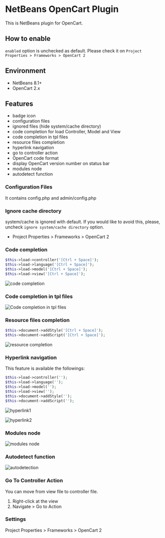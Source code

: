 # NetBeans OpenCart Plugin

This is NetBeans plugin for OpenCart.

## How to enable

`enabled` option is unchecked as default. Please check it on `Project Properties > Frameworks > OpenCart 2`

## Environment
- NetBeans 8.1+
- OpenCart 2.x

## Features
- badge icon
- configuration files
- ignored files (hide system/cache directory)
- code completion for load Controller, Model and View
- code completion in tpl files
- resource files completion 
- hyperlink navigation
- go to controller action
- OpenCart code format
- display OpenCart version number on status bar
- modules node
- autodetect function

### Configuration Files
It contains config.php and admin/config.php

### Ignore cache directory
system/cache is ignored with default. If you would like to avoid this, please, uncheck `ignore system/cache directory` option.
- Project Properties > Frameworks > OpenCart 2

### Code completion
```php
$this->load->controller('[Ctrl + Space]');
$this->load->language('[Ctrl + Space]');
$this->load->model('[Ctrl + Space]');
$this->load->view('[Ctrl + Space]');
```
![code completion](https://drive.google.com/uc?export=view&id=0B2LPjqTBysDNWWhXQjdOQ0diUkU)

### Code completion in tpl files
![Code completion in tpl files](https://drive.google.com/uc?export=view&id=0B2LPjqTBysDNQnJyckZYQkZXRUk)

### Resource files completion
```php
$this->document->addStyle('[Ctrl + Space]');
$this->document->addScript('[Ctrl + Space]');
```
![resource completion](https://drive.google.com/uc?export=view&id=0B2LPjqTBysDNSnQzMmVlLUdNYms)

### Hyperlink navigation
This feature is available the followings:
```php
$this->load->controller('');
$this->load->language('');
$this->load->model('');
$this->load->view('');
$this->document->addStyle('');
$this->document->addScript('');
```
![hyperlink1](https://drive.google.com/uc?export=view&id=0B2LPjqTBysDNeDlIOWY3WVNsalk)

![hyperlink2](https://drive.google.com/uc?export=view&id=0B2LPjqTBysDNODlaWWZnc2dXd2M)

### Modules node
![modules node](https://drive.google.com/uc?export=view&id=0B2LPjqTBysDNTEUyeVI0Y1VIc3c)

### Autodetect function
![autodetection](https://drive.google.com/uc?export=view&id=0B2LPjqTBysDNMXRuQmt3TTZjdFE)

### Go To Controller Action
You can move from view file to controller file.

1. Right-click at the view
2. Navigate > Go to Action

### Settings

 Project Properties > Frameworks > OpenCart 2